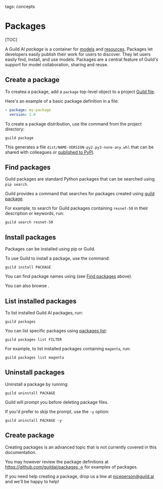 tags: concepts

# Packages

[TOC]

A Guild AI _package_ is a container for [models](term:model) and
[resources](term:resource). Packages let developers easily publish
their work for users to discover. They let users easily find, install,
and use models. Packages are a central feature of Guild's support for
model collaboration, sharing and reuse.

## Create a package

To createa a package, add a `package` top-level object to a project
[Guild file](term:guild-file).

Here's an example of a basic package definition in a file:

``` yaml
- package: my-package
  version: 1.0
```

To create a package distribution, use the [](cmd:package) command from
the project directory:

``` command
guild package
```

This generates a file `dist/NAME-VERSION-py2.py3-none-any.whl` that
can be shared with colleagues or [published to
PyPI](/docs/guides/publish-to-pypi/).

## Find packages

Guild packages are standard Python packages that can be searched using
`pip search`.

Guild provides a [](cmd:search) command that searches for packages
created using [guild package](cmd:package).

For example, to search for Guild packages containing ``resnet-50`` in
their description or keywords, run:

``` command
guild search resnet-50
```

## Install packages

Packages can be installed using pip or Guild.

To use Guild to install a package, use the [](cmd:install) command:

``` command
guild install PACKAGE
```

You can find package names using [](cmd:search) (see [Find
packages](#find-packages) above).

You can also browse [](alias:packages).

## List installed packages

To list installed Guild AI packages, run:

``` command
guild packages
```

You can list specific packages using [packages
list](cmd:packages-list):

``` command
guild packages list FILTER
```

For example, to list installed packages containing `magenta`, run:

``` command
guild packages list magenta
```

## Uninstall packages

Uninstall a package by running:

``` command
guild uninstall PACKAGE
```

Guild will prompt you before deleting package files.

If you'd prefer to skip the prompt, use the `-y` option:

``` command
guild uninstall PACKAGE -y
```

## Create package

Creating packages is an advanced topic that is not currently covered
in this documentation.

You may however review the package definitions at
[https://github.com/guildai/packages
->](https://github.com/guildai/packages) for examples of packages.

If you need help creating a package, drop us a line at
[niceperson@guild.ai](mailto:niceperson@guild.ai) and we'll be happy
to help!
